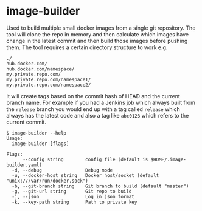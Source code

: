 # image-builder

Used to build multiple small docker images from a single git repository. The tool will clone the repo in memory and then calculate which images have change in the latest commit and then build those images before pushing them. The tool requires a certain directory structure to work e.g. 

```
./
hub.docker.com/
hub.docker.com/namespace/
my.private.repo.com/
my.private.repo.com/namespace1/
my.private.repo.com/namespace2/
```

It will create tags based on the commit hash of HEAD and the current branch name. For example if you had a Jenkins job which always built from the `release` branch you would end up with a tag called `release` which always has the latest code and also a tag like `abc0123` which refers to the current commit.

```
$ image-builder --help
Usage:
  image-builder [flags]

Flags:
      --config string        config file (default is $HOME/.image-builder.yaml)
  -d, --debug                Debug mode
  -u, --docker-host string   Docker host/socket (default "unix:///var/run/docker.sock")
  -b, --git-branch string    Git branch to build (default "master")
  -g, --git-url string       Git repo to build
  -j, --json                 Log in json format
  -k, --key-path string      Path to private key
```
